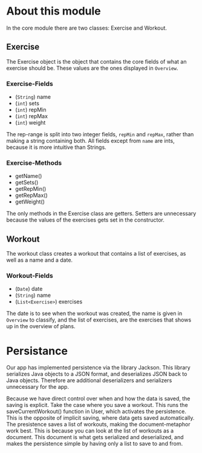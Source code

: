 # About this module

In the core module there are two classes: Exercise and Workout.

## Exercise

The Exercise object is the object that contains the core fields of what an exercise should be. These values are the ones displayed in `Overview`.

### Exercise-Fields

- (`String`) name
- (`int`) sets
- (`int`) repMin
- (`int`) repMax
- (`int`) weight

The rep-range is split into two integer fields, `repMin` and `repMax`, rather than making a string containing both.
All fields except from `name` are ints, because it is more intuitive than Strings.

### Exercise-Methods

- getName()
- getSets()
- getRepMin()
- getRepMax()
- getWeight()

The only methods in the Exercise class are getters. Setters are unnecessary because the values of the exercises gets set in the constructor.

## Workout

The workout class creates a workout that contains a list of exercises, as well as a name and a date.

### Workout-Fields

- (`Date`) date
- (`String`) name
- (`List<Exercise>`) exercises

The date is to see when the workout was created, the name is given in `Overview` to classify, and the list of exercises, are the exercises that shows up in the overview of plans.

# Persistance

Our app has implemented persistence via the library Jackson. This library serializes Java objects to a JSON format, and deserializes JSON back to Java objects. Therefore are additional deserializers and serializers unnecessary for the app.

Because we have direct control over when and how the data is saved, the saving is explicit. Take the case where you save a workout. This runs the saveCurrentWorkout() function in User, which activates the persistence. This is the opposite of implicit saving, where data gets saved automatically.
The presistence saves a list of workouts, making the document-metaphor work best. This is because you can look at the list of workouts as a document. This document is what gets serialized and deserialized, and makes the persistence simple by having only a list to save to and from.
